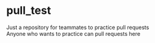 # pull_test
Just a repository for teammates to practice pull requests  
Anyone who wants to practice can pull requests here
